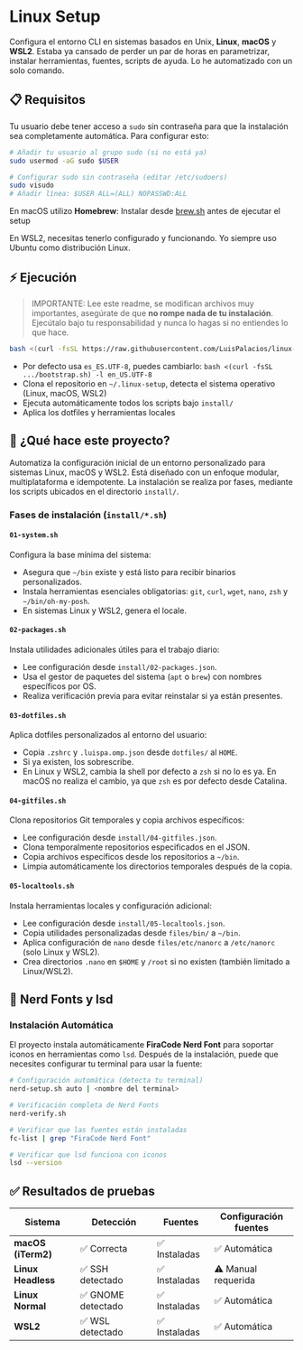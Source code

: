# Linux Setup

Configura el entorno CLI en sistemas basados en Unix, **Linux**, **macOS** y **WSL2**. Estaba ya cansado de perder un par de horas en parametrizar, instalar herramientas, fuentes, scripts de ayuda. Lo he automatizado con un solo comando.

## 📋 Requisitos

Tu usuario debe tener acceso a `sudo` sin contraseña para que la instalación sea completamente automática. Para configurar esto:

```bash
# Añadir tu usuario al grupo sudo (si no está ya)
sudo usermod -aG sudo $USER

# Configurar sudo sin contraseña (editar /etc/sudoers)
sudo visudo
# Añadir línea: $USER ALL=(ALL) NOPASSWD:ALL
```

En macOS utilizo **Homebrew**: Instalar desde [brew.sh](https://brew.sh) antes de ejecutar el setup

En WSL2, necesitas tenerlo configurado y funcionando. Yo siempre uso Ubuntu como distribución Linux.

## ⚡ Ejecución

> IMPORTANTE: Lee este readme, se modifican archivos muy importantes, asegúrate de que **no rompe nada de tu instalación**. Ejecútalo bajo tu responsabilidad y nunca lo hagas si no entiendes lo que hace.

```bash
bash <(curl -fsSL https://raw.githubusercontent.com/LuisPalacios/linux-setup/main/bootstrap.sh)
```

- Por defecto usa `es_ES.UTF-8`, puedes cambiarlo: `bash <(curl -fsSL .../bootstrap.sh) -l en_US.UTF-8`
- Clona el repositorio en `~/.linux-setup`, detecta el sistema operativo (Linux, macOS, WSL2)
- Ejecuta automáticamente todos los scripts bajo `install/`
- Aplica los dotfiles y herramientas locales

## 🚀 ¿Qué hace este proyecto?

Automatiza la configuración inicial de un entorno personalizado para sistemas Linux, macOS y WSL2. Está diseñado con un enfoque modular, multiplataforma e idempotente. La instalación se realiza por fases, mediante los scripts ubicados en el directorio `install/`.

### Fases de instalación (`install/*.sh`)

#### `01-system.sh`

Configura la base mínima del sistema:

- Asegura que `~/bin` existe y está listo para recibir binarios personalizados.
- Instala herramientas esenciales obligatorias: `git`, `curl`, `wget`, `nano`, `zsh` y `~/bin/oh-my-posh`.
- En sistemas Linux y WSL2, genera el locale.

#### `02-packages.sh`

Instala utilidades adicionales útiles para el trabajo diario:

- Lee configuración desde `install/02-packages.json`.
- Usa el gestor de paquetes del sistema (`apt` o `brew`) con nombres específicos por OS.
- Realiza verificación previa para evitar reinstalar si ya están presentes.

#### `03-dotfiles.sh`

Aplica dotfiles personalizados al entorno del usuario:

- Copia `.zshrc` y `.luispa.omp.json` desde `dotfiles/` al `HOME`.
- Si ya existen, los sobrescribe.
- En Linux y WSL2, cambia la shell por defecto a `zsh` si no lo es ya. En macOS no realiza el cambio, ya que `zsh` es por defecto desde Catalina.

#### `04-gitfiles.sh`

Clona repositorios Git temporales y copia archivos específicos:

- Lee configuración desde `install/04-gitfiles.json`.
- Clona temporalmente repositorios especificados en el JSON.
- Copia archivos específicos desde los repositorios a `~/bin`.
- Limpia automáticamente los directorios temporales después de la copia.

#### `05-localtools.sh`

Instala herramientas locales y configuración adicional:

- Lee configuración desde `install/05-localtools.json`.
- Copia utilidades personalizadas desde `files/bin/` a `~/bin`.
- Aplica configuración de `nano` desde `files/etc/nanorc` a `/etc/nanorc` (solo Linux y WSL2).
- Crea directorios `.nano` en `$HOME` y `/root` si no existen (también limitado a Linux/WSL2).

## 🎨 Nerd Fonts y lsd

### Instalación Automática

El proyecto instala automáticamente **FiraCode Nerd Font** para soportar iconos en herramientas como `lsd`. Después de la instalación, puede que necesites configurar tu terminal para usar la fuente:

```bash
# Configuración automática (detecta tu terminal)
nerd-setup.sh auto | <nombre del terminal>
```

```bash
# Verificación completa de Nerd Fonts
nerd-verify.sh

# Verificar que las fuentes están instaladas
fc-list | grep "FiraCode Nerd Font"

# Verificar que lsd funciona con iconos
lsd --version
```

## ✅ Resultados de pruebas

| Sistema | Detección | Fuentes | Configuración<br>fuentes |
|---------|-----------|---------|---------------|
| **macOS (iTerm2)** | ✅ Correcta | ✅ Instaladas | ✅ Automática |
| **Linux Headless** | ✅ SSH detectado | ✅ Instaladas | ⚠️ Manual requerida |
| **Linux Normal** | ✅ GNOME detectado | ✅ Instaladas | ✅ Automática |
| **WSL2** | ✅ WSL detectado | ✅ Instaladas | ✅ Automática |
